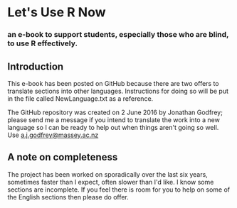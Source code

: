 # Let's Use R Now
### an e-book to support students, especially those who are blind, to use R effectively.


## Introduction 
This e-book has been posted on GitHub because there are two offers to translate sections into other languages. Instructions for doing so will be put in the file called NewLanguage.txt as a reference.

The GitHub repository was created on 2 June 2016 by Jonathan Godfrey; please send me a message if you intend to translate the work into a new language so I can be ready to help out when things aren't going so well. Use a.j.godfrey@massey.ac.nz 

## A note on completeness

The project has been worked on sporadically over the last six years, sometimes faster than I expect, often slower than I'd like. I know some sections are incomplete. If you feel there is room for you to help on some of the English sections then please do offer.


 